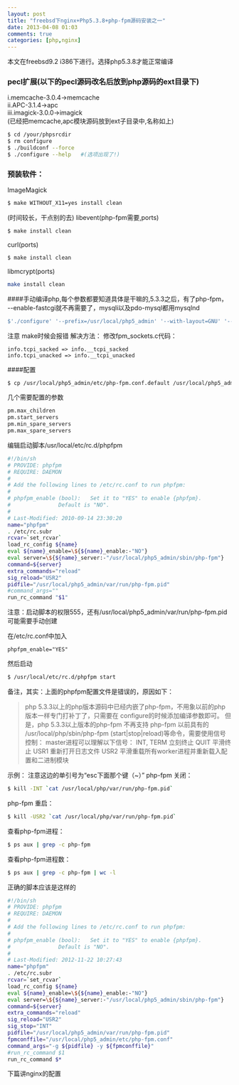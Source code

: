 ```yaml
---
layout: post
title: "freebsd下nginx+Php5.3.8+php-fpm源码安装之一"
date: 2013-04-08 01:03
comments: true
categories: [php,nginx]
---
```

 
本文在freebsd9.2 i386下进行。选择php5.3.8才能正常编译

### pecl扩展(以下的pecl源码改名后放到php源码的ext目录下)
i.memcache-3.0.4->memcache<br>
ii.APC-3.1.4->apc<br>
iii.imagick-3.0.0->imagick<br>
(已经把memcache,apc模块源码放到ext子目录中,名称如上)

```sh
$ cd /your/phpsrcdir
$ rm configure
$ ./buildconf --force
$ ./configure --help   #(选项出现了!)
```

### 预装软件：
ImageMagick
```sh
$ make WITHOUT_X11=yes install clean
```

(时间较长，干点别的去)
libevent(php-fpm需要,ports)
```sh
$ make install clean
```

curl(ports)
```sh
$ make install clean
```

libmcrypt(ports)
```sh
make install clean
```

####手动编译php,每个参数都要知道具体是干嘛的,5.3.3之后，有了php-fpm，
--enable-fastcgi就不再需要了，mysqli以及pdo-mysql都用mysqlnd
```sh
$'./configure' '--prefix=/usr/local/php5_admin' '--with-layout=GNU' '--with-config-file-scan-dir=/usr/local/php5_admin/etc/php' '--disable-all' '--enable-dom' '--enable-filter' '--enable-hash' '--enable-json' '--with-mcrypt' '--with-curl' '--with-pcre-regex' '--enable-mbstring' '--enable-ctype' '--enable-session' '--enable-libxml' '--enable-simplexml' '--enable-pdo' '--with-pdo-mysql=mysqlnd' '--with-mysqli=mysqlnd' '--with-mysql' '--enable-sysvsem' '--enable-sysvshm' '--enable-apc' '--enable-memcache' '--with-imagick=/usr/local' '--enable-fpm' --with-zlib --with-bz2 --enable-zip
```

注意
make时候会报错
解决方法：
修改fpm_sockets.c代码：
```
info.tcpi_sacked => info.__tcpi_sacked  
info.tcpi_unacked => info.__tcpi_unacked  
```

####配置
```sh
$ cp /usr/local/php5_admin/etc/php-fpm.conf.default /usr/local/php5_admin/etc/php-fpm.conf
```

几个需要配置的参数
```sh
pm.max_children
pm.start_servers
pm.min_spare_servers
pm.max_spare_servers
```

编辑启动脚本/usr/local/etc/rc.d/phpfpm
```sh
#!/bin/sh
# PROVIDE: phpfpm
# REQUIRE: DAEMON
#
# Add the following lines to /etc/rc.conf to run phpfpm:
#
# phpfpm_enable (bool):   Set it to "YES" to enable {phpfpm}.
#               Default is "NO".
#
# Last-Modified: 2010-09-14 23:30:20
name="phpfpm" 
. /etc/rc.subr
rcvar=`set_rcvar`
load_rc_config ${name}
eval ${name}_enable=\${${name}_enable:-"NO"}
eval server=\${${name}_server:-"/usr/local/php5_admin/sbin/php-fpm"}
command=${server}
extra_commands="reload" 
sig_reload="USR2" 
pidfile="/usr/local/php5_admin/var/run/php-fpm.pid" 
#command_args="" 
run_rc_command "$1" 
```
   注意：启动脚本的权限555，还有/usr/local/php5_admin/var/run/php-fpm.pid可能需要手动创建

在/etc/rc.conf中加入
```
phpfpm_enable="YES"
```

然后启动
```sh
$ /usr/local/etc/rc.d/phpfpm start
```

备注，其实：上面的phpfpm配置文件是错误的，原因如下：
> php 5.3.3以上的php版本源码中已经内嵌了php-fpm，不用象以前的php版本一样专门打补丁了，只需要在
configure的时候添加编译参数即可。
> 但是，php 5.3.3以上版本的php-fpm 不再支持 php-fpm 以前具有的 /usr/local/php/sbin/php-fpm 
(start|stop|reload)等命令，需要使用信号控制：
> master进程可以理解以下信号：
> INT, TERM 立刻终止
> QUIT 平滑终止
> USR1 重新打开日志文件
> USR2 平滑重载所有worker进程并重新载入配置和二进制模块

示例：
注意这边的单引号为“esc下面那个键（~）”
php-fpm 关闭：
```sh
$ kill -INT `cat /usr/local/php/var/run/php-fpm.pid`
```
php-fpm 重启：
```sh
$ kill -USR2 `cat /usr/local/php/var/run/php-fpm.pid`
```
查看php-fpm进程：
```sh
$ ps aux | grep -c php-fpm
```
查看php-fpm进程数：
```sh
$ ps aux | grep -c php-fpm | wc -l
```

正确的脚本应该是这样的
```sh
#!/bin/sh
# PROVIDE: phpfpm
# REQUIRE: DAEMON
#
# Add the following lines to /etc/rc.conf to run phpfpm:
#
# phpfpm_enable (bool):   Set it to "YES" to enable {phpfpm}.
#               Default is "NO".
#
# Last-Modified: 2012-11-22 10:27:43
name="phpfpm"
. /etc/rc.subr
rcvar=`set_rcvar`
load_rc_config ${name}
eval ${name}_enable=\${${name}_enable:-"NO"}
eval server=\${${name}_server:-"/usr/local/php5_admin/sbin/php-fpm"}
command=${server}
extra_commands="reload"
sig_reload="USR2"
sig_stop="INT"
pidfile="/usr/local/php5_admin/var/run/php-fpm.pid"
fpmconffile="/usr/local/php5_admin/etc/php-fpm.conf"
command_args="-g ${pidfile} -y ${fpmconffile}"
#run_rc_command $1
run_rc_command $*
```

下篇讲nginx的配置
